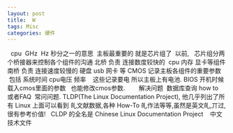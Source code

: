 ```yaml
---
layout: post
title:  W
tags: Misc
categories: 硬件
---
```


 
cpu  GHz  Hz 秒分之一的意思 
主板最重要的 就是芯片组了  以前,   芯片组分两个桥接器来控制各个组件的沟通
北桥 负责 连接数度较快的  cpu 内存 显卡等组件
南桥 负责 连接速度较慢的 硬盘 usb 网卡 等
CMOS 记录主板各组件的重要参数  包括 系统时间 cpu电压 频率    这些记录要电 所以主板上有电池.
BIOS 开机时候 载入cmos里面的参数   也能修改cmos参数. 
 
 
 
解决问题  数据库查询 how to    或者FAQ  常问问题.
TLDP(The Linux Documentation Project), 他几乎列出了所有 Linux 上面可以看到 癿文献数据,各种 How-To 癿作法等等,虽然是英文癿,丌过,很有参考价值! 
 
CLDP 的全名是 Chinese Linux Documentation Project    中文技术文件
